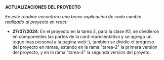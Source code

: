 **ACTUALIZACIONES DEL PROYECTO**

*En este readme encontrara una breve explicacion de cada cambio realizado al proyecto en react.*

- **27/07/2024**: En el proyecto en la tarea 2, para la clase #3, se dividieron en componentes las partes de la card representativa y se agrego un toque mas personal a la pagina web :), tambien se dividio el progreso del proyecto en ramas, estando en la rama "tarea-2" la primera version del proyecto, y en la rama "tarea-3" la segunda version del proyeto.

